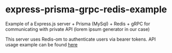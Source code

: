 # express-prisma-grpc-redis-example
Example of a Express.js server + Prisma (MySql) + Redis + gRPC for communicating with private API (lorem ipsum generator in our case)

This server uses Redis-om to authenticate users via bearer tokens. API usage example can be found [here](https://github.com/vaguue/express-prisma-grpc-redis-example/blob/main/test/exampleUsage.js)
